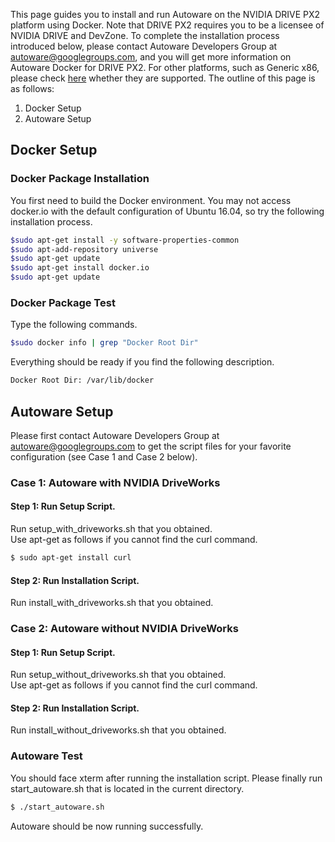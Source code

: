 This page guides you to install and run Autoware on the NVIDIA DRIVE PX2 platform using Docker. Note that DRIVE PX2 requires you to be a licensee of NVIDIA DRIVE and DevZone. To complete the installation process introduced below, please contact Autoware Developers Group at autoware@googlegroups.com, and you will get more information on Autoware Docker for DRIVE PX2. For other platforms, such as Generic x86, please check [here](https://github.com/CPFL/Autoware/wiki/Docker) whether they are supported. The outline of this page is as follows:

1. Docker Setup
1. Autoware Setup

## Docker Setup
### Docker Package Installation
   You first need to build the Docker environment. You may not access docker.io with the default configuration of Ubuntu 16.04, so try the following installation process.
   ```bash
   $sudo apt-get install -y software-properties-common
   $sudo apt-add-repository universe
   $sudo apt-get update
   $sudo apt-get install docker.io
   $sudo apt-get update
   ```

### Docker Package Test
   Type the following commands.
   ```bash
   $sudo docker info | grep "Docker Root Dir"
   ``` 
   Everything should be ready if you find the following description.
   ```bash
   Docker Root Dir: /var/lib/docker
   ``` 

## Autoware Setup
Please first contact Autoware Developers Group at autoware@googlegroups.com to get the script files for your favorite configuration (see Case 1 and Case 2 below).

### Case 1: Autoware with NVIDIA DriveWorks
#### Step 1: Run Setup Script.
Run setup_with_driveworks.sh that you obtained.  
Use apt-get as follows if you cannot find the curl command.
   ```bash
   $ sudo apt-get install curl
   ``` 
#### Step 2: Run Installation Script.
Run install_with_driveworks.sh that you obtained.
### Case 2: Autoware without NVIDIA DriveWorks
#### Step 1: Run Setup Script.
Run setup_without_driveworks.sh that you obtained.  
Use apt-get as follows if you cannot find the curl command.

#### Step 2: Run Installation Script.
Run install_without_driveworks.sh that you obtained.

### Autoware Test
You should face xterm after running the installation script. Please finally run start_autoware.sh that is located in the current directory.
   ```bash
   $ ./start_autoware.sh
   ``` 
Autoware should be now running successfully.
